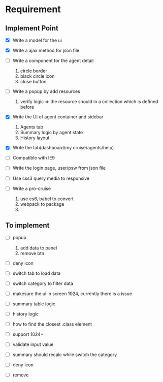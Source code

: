 # Requirement

## Implement Point

- [x] Write a model for the ui
- [x] Write a ajax method for json file
- [ ] Write a component for the agent detail
    1. circle border
    1. black circle icon
    1. close button

- [ ] Write a popup by add resources
    1. verify logic => the resource should in a collection which is defined before

- [x] Write the UI of agent container and sidebar
    1. Agents tab
    2. Summary logic by agent state
    3. History layout

- [x] Write the tab(dashboard/my cruise/agents/help)
- [ ] Compatible with IE9
- [ ] Write the login page, user/psw from json file
- [ ] Use css3 query media to responsive

- [ ] Write a pro-cruise
    1. use es6, babel to convert
    2. webpack to package
    3. 

## To implement

- [ ] popup
    1. add data to panel
    2. remove btn
- [ ] deny icon
- [ ] switch tab to load data
- [ ] switch category to filter data
- [ ] makesure the ui in screen 1024, currently there is a issue
- [ ] summary table logic
- [ ] history logic

- [ ] how to find the closest .class element
- [ ] support 1024+
- [ ] validate input value
- [ ] summary should recalc while switch the category

- [ ] deny icon
- [ ] remove

